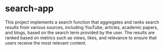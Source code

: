 # search-app
This project implements a search function that aggregates and ranks search results from various sources, including YouTube, articles, academic papers, and blogs, based on the search term provided by the user. The results are ranked based on metrics such as views, likes, and relevance to ensure that users receive the most relevant content.
